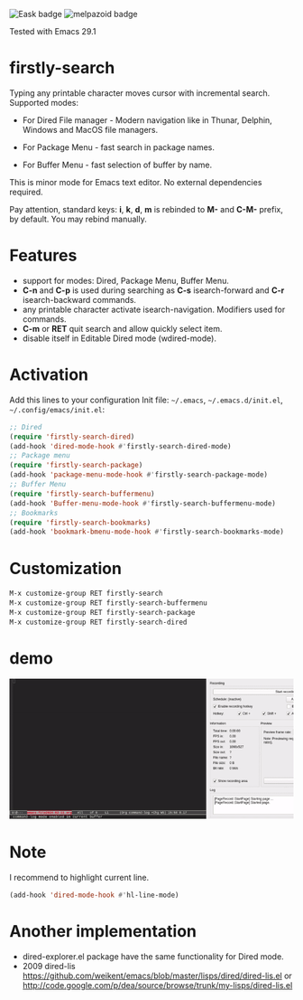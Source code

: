 ![Eask badge](https://github.com/Anoncheg1/dired-e/actions/workflows/test.yml/badge.svg?event=release)
![melpazoid badge](https://github.com/Anoncheg1/dired-e/actions/workflows/melpazoid.yml/badge.svg)

Tested with Emacs 29.1

# firstly-search

Typing any printable character moves cursor with incremental search. Supported modes:

- For Dired File manager - Modern navigation like in Thunar, Delphin, Windows and MacOS file managers.

- For Package Menu - fast search in package names.

- For Buffer Menu - fast selection of buffer by name.

This is minor mode for Emacs text editor. No external dependencies required.

Pay attention, standard keys: **i**, **k**, **d**, **m** is rebinded to **M-** and **C-M-** prefix, by default. You may rebind manually.

# Features
- support for modes: Dired, Package Menu, Buffer Menu.
- **C-n** and **C-p** is used during searching as **C-s** isearch-forward and **C-r** isearch-backward commands.
- any printable character activate isearch-navigation. Modifiers used for commands.
- **C-m** or **RET** quit search and allow quickly select item.
- disable itself in Editable Dired mode (wdired-mode).

# Activation
Add this lines to your configuration Init file: ```~/.emacs```, ```~/.emacs.d/init.el```, ```~/.config/emacs/init.el```:

```lisp
;; Dired
(require 'firstly-search-dired)
(add-hook 'dired-mode-hook #'firstly-search-dired-mode)
;; Package menu
(require 'firstly-search-package)
(add-hook 'package-menu-mode-hook #'firstly-search-package-mode)
;; Buffer Menu
(require 'firstly-search-buffermenu)
(add-hook 'Buffer-menu-mode-hook #'firstly-search-buffermenu-mode)
;; Bookmarks
(require 'firstly-search-bookmarks)
(add-hook 'bookmark-bmenu-mode-hook #'firstly-search-bookmarks-mode)
```

# Customization

```lisp
M-x customize-group RET firstly-search
M-x customize-group RET firstly-search-buffermenu
M-x customize-group RET firstly-search-package
M-x customize-group RET firstly-search-dired
```

# demo
![Demo](https://github.com/Anoncheg1/public-share/blob/main/dired-e.gif)

# Note
I recommend to highlight current line.
```lisp
(add-hook 'dired-mode-hook #'hl-line-mode)
```
# Another implementation

- dired-explorer.el package have the same functionality for Dired mode.
- 2009 dired-lis https://github.com/weikent/emacs/blob/master/lisps/dired/dired-lis.el or http://code.google.com/p/dea/source/browse/trunk/my-lisps/dired-lis.el
